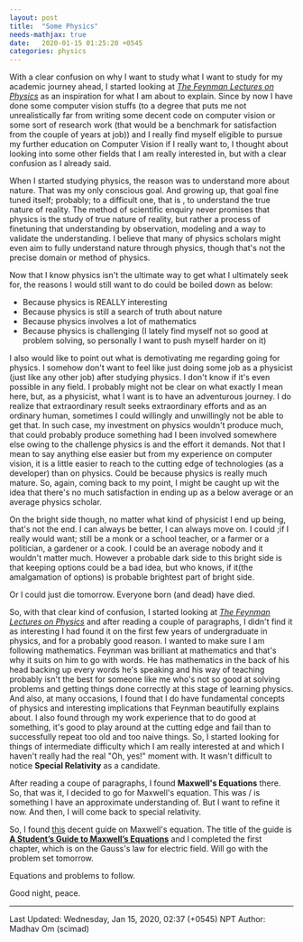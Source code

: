```yaml
---
layout: post
title:  "Some Physics"
needs-mathjax: true
date:   2020-01-15 01:25:20 +0545
categories: physics
---
```

With a clear confusion on why I want to study what I want to study for my academic journey ahead, I started looking at [*The Feynman Lectures on Physics*](https://www.feynmanlectures.caltech.edu/I_15.html) as an inspiration for what I am about to explain. Since by now I have done some computer vision stuffs (to a degree that puts me not unrealistically far from writing some decent code on computer vision or some sort of research work (that would be a benchmark for satisfaction from the couple of years at job)) and I really find myself eligible to pursue my further education on Computer Vision if I really want to, I thought about looking into some other fields that I am really interested in, but with a clear confusion as I already said.

When I started studying physics, the reason was to understand more about nature. That was my only conscious goal. And growing up, that goal fine tuned itself; probably; to a difficult one, that is , to understand the true nature of reality. The method of scientific enquiry never promises that physics is the study of true nature of reality, but rather a process of finetuning that understanding by observation, modeling and a way to validate the understanding. I believe that many of physics scholars might even aim to fully understand nature through physics, though that's not the precise domain or method of physics.

Now that I know physics isn't the ultimate way to get what I ultimately seek for, the reasons I would still want to do could be boiled down as below:

* Because physics is REALLY interesting
* Because physics is still a search of truth about nature
* Because physics involves a lot of mathematics
* Because physics is challenging (I lately find myself not so good at problem solving, so personally I want to push myself harder on it)

I also would like to point out what is demotivating me regarding going for physics. I somehow don't want to feel like just doing some job as a physicist (just like any other job) after studying physics. I don't know if it's even possible in any field. I probably might not be clear on what exactly I mean here, but, as a physicist, what I want is to have an adventurous journey. I do realize that extraordinary result seeks extraordinary efforts and as an ordinary human, sometimes I could willingly and unwillingly not be able to get that. In such case, my investment on physics wouldn't produce much, that could probably produce something had I been involved somewhere else owing to the challenge physics is and the effort it demands. Not that I mean to say anything else easier but from my experience on computer vision, it is a little easier to reach to the cutting edge of technologies (as a developer) than on physics. Could be because physics is really much mature. So, again, coming back to my point, I might be caught up wit the idea that there's no much satisfaction in ending up as a below average or an average physics scholar.

On the bright side though, no matter what kind of physicist I end up being, that's not the end. I can always be better, I can always move on. I could ;if I really would want; still be a monk or a school teacher, or a farmer or a politician, a gardener or a cook. I could be an average nobody and it wouldn't matter much. However a probable dark side to this bright side is that keeping options could be a bad idea, but who knows, if it(the amalgamation of options) is probable brightest part of bright side.

Or I could just die tomorrow. Everyone born (and dead) have died.

So, with that clear kind of confusion, I started looking at [*The Feynman Lectures on Physics*](https://www.feynmanlectures.caltech.edu/I_15.html) and after reading a couple of paragraphs, I didn't find it as interesting I had found it on the first few years of undergraduate in physics, and for a probably good reason. I wanted to make sure I am following mathematics. Feynman was brilliant at mathematics and that's why it suits on him to go with words. He has mathematics in the back of his head backing up every words he's speaking and his way of teaching probably isn't the best for someone like me who's not so good at solving problems and getting things done correctly at this stage of learning physics. And also, at many occasions, I found that I do have fundamental concepts of physics and interesting implications that Feynman beautifully explains about. I also found through my work experience that to do good at something, it's good to play around at the cutting edge and fail than to successfully repeat too old and too naive things. So, I started looking for things of intermediate difficulty which I am really interested at and which I haven't really had the real "Oh, yes!" moment with. It wasn't difficult to notice **Special Relativity** as a candidate.

After reading a coupe of paragraphs, I found **Maxwell's Equations** there. So, that was it, I decided to go for Maxwell's equation. This was / is something I have an approximate understanding of. But I want to refine it now. And then, I will come back to special relativity.

So, I found [this](https://pdfs.semanticscholar.org/b86a/2012bc986dd36e341e9ccfd7b13681235623.pdf) decent guide on Maxwell's equation. The title of the guide is [**A Student’s Guide to Maxwell’s Equations**](https://pdfs.semanticscholar.org/b86a/2012bc986dd36e341e9ccfd7b13681235623.pdf) and I completed the first chapter, which is on the Gauss's law for electric field. Will go with the problem set tomorrow.

Equations and problems to follow.

Good night, peace.

----------
Last Updated: Wednesday, Jan 15, 2020, 02:37 (+0545) NPT
Author: Madhav Om (scimad)